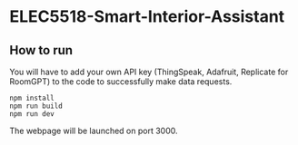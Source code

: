 # ELEC5518-Smart-Interior-Assistant

## How to run
You will have to add your own API key (ThingSpeak, Adafruit, Replicate for RoomGPT) to the code to successfully make data requests.
```
npm install
npm run build
npm run dev
```
The webpage will be launched on port 3000.

